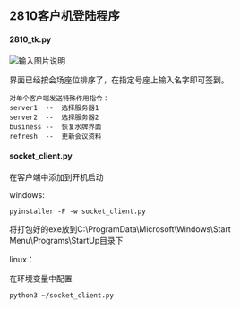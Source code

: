 ## 2810客户机登陆程序

#### 2810_tk.py

![输入图片说明](https://github.com/abc987plm/socket_2810/blob/master/2810%E5%AE%A2%E6%88%B7%E6%9C%BA%E7%99%BB%E9%99%86%E7%A8%8B%E5%BA%8F.png"2810客户机登陆程序界面")


界面已经按会场座位排序了，在指定号座上输入名字即可签到。

	对单个客户端发送特殊作用指令：
	server1  --  选择服务器1
	server2  --  选择服务器2
	business --  恢复水牌界面
	refresh  --  更新会议资料

#### socket_client.py

在客户端中添加到开机启动

windows:

	pyinstaller -F -w socket_client.py
将打包好的exe放到C:\ProgramData\Microsoft\Windows\Start Menu\Programs\StartUp目录下

linux：

在环境变量中配置

	python3 ~/socket_client.py
